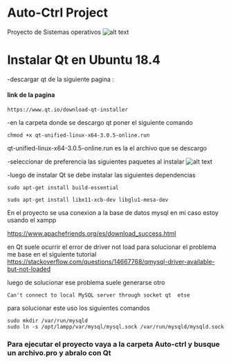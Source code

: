 # Auto-Ctrl Project
Proyecto de Sistemas operativos
![alt text](https://github.com/RaulToto/Auto-Ctrl/blob/master/Auto-Ctrl/images/login.png)

# Instalar Qt en Ubuntu 18.4
-descargar qt de la siguiente pagina : 
#### link de la pagina
```shell
https://www.qt.io/download-qt-installer
```
-en la carpeta donde se descargo qt poner el siguiente comando 

```shell
chmod +x qt-unified-linux-x64-3.0.5-online.run 
```
qt-unified-linux-x64-3.0.5-online.run es la el archivo que se descargo

-seleccionar de preferencia las siguientes paquetes al instalar 
![alt text](https://github.com/RaulToto/Auto-Ctrl/blob/master/Auto-Ctrl/images/intalacionqt.png)

-luego de instalar Qt se debe instalar las siguientes dependencias
```shell
sudo apt-get install build-essential
```

```shell
sudo apt-get install libx11-xcb-dev libglu1-mesa-dev
```

En el proyecto se usa conexion a la base de datos mysql en mi caso estoy usando el xampp

https://www.apachefriends.org/es/download_success.html

en Qt suele ocurrir el error de driver not load para solucionar el problema me  base en el siguiente tutorial
https://stackoverflow.com/questions/14667768/qmysql-driver-available-but-not-loaded

luego de solucionar ese problema suele generarse otro 

```shell
Can't connect to local MySQL server through socket qt  etse
```

para solucionar este uso los siguientes comandos

```shell
sudo mkdir /var/run/mysqld
sudo ln -s /opt/lampp/var/mysql/mysql.sock /var/run/mysqld/mysqld.sock
```

### Para ejecutar el proyecto vaya a la carpeta Auto-ctrl y busque un archivo.pro y abralo con Qt




